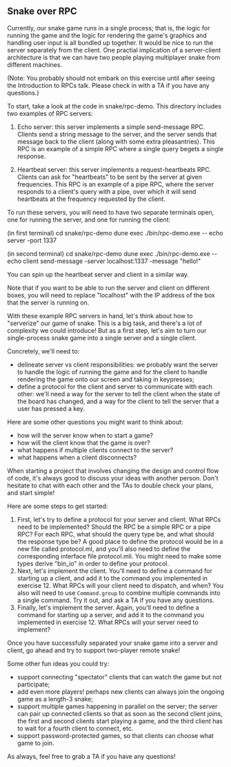 Snake over RPC
--------------
Currently, our snake game runs in a single process; that is, the logic
for running the game and the logic for rendering the game's graphics
and handling user input is all bundled up together. It would be nice
to run the server separately from the client. One practial implication
of a server-client architecture is that we can have two people playing
multiplayer snake from different machines.

(Note: You probably should not embark on this exercise until after
seeing the Introduction to RPCs talk. Please check in with a TA if you
have any questions.)

To start, take a look at the code in snake/rpc-demo. This directory
includes two examples of RPC servers:

1. Echo server: this server implements a simple send-message
   RPC. Clients send a string message to the server, and the server
   sends that message back to the client (along with some extra
   pleasantries). This RPC is an example of a simple RPC where a
   single query begets a single response.

2. Heartbeat server: this server implements a request-heartbeats
   RPC. Clients can ask for "heartbeats" to be sent by the server at
   given frequencies. This RPC is an example of a pipe RPC, where the
   server responds to a client's query with a pipe, over which it will
   send heartbeats at the frequency requested by the client.

To run these servers, you will need to have two separate terminals
open, one for running the server, and one for running the client:

(in first terminal)
cd snake/rpc-demo
dune exec ./bin/rpc-demo.exe -- echo server -port 1337

(in second terminal)
cd snake/rpc-demo
dune exec ./bin/rpc-demo.exe -- echo client send-message -server localhost:1337 -message "hello!"

You can spin up the heartbeat server and client in a similar way.

Note that if you want to be able to run the server and client on
different boxes, you will need to replace "localhost" with the IP
address of the box that the server is running on.

With these example RPC servers in hand, let's think about how to
"serverize" our game of snake. This is a big task, and there's a lot of
complexity we could introduce! But as a first step, let's aim to turn
our single-process snake game into a single server and a single
client.

Concretely, we'll need to:
- delineate server vs client responsibilities: we probably want the
  server to handle the logic of running the game and for the client to
  handle rendering the game onto our screen and taking in keypresses;
- define a protocol for the client and server to communicate with each
  other: we'll need a way for the server to tell the client when the
  state of the board has changed, and a way for the client to tell the
  server that a user has pressed a key.

Here are some other questions you might want to think about:
- how will the server know when to start a game?
- how will the client know that the game is over?
- what happens if multiple clients connect to the server?
- what happens when a client disconnects?

When starting a project that involves changing the design and control
flow of code, it's always good to discuss your ideas with another
person. Don't hesitate to chat with each other and the TAs to double
check your plans, and start simple!

Here are some steps to get started:
1. First, let's try to define a protocol for your server and
   client. What RPCs need to be implemented? Should the RPC be a
   simple RPC or a pipe RPC? For each RPC, what should the query type
   be, and what should the response type be? A good place to define
   the protocol would be in a new file called protocol.ml, and you'll
   also need to define the corresponding interface file protocol.mli.
   You might need to make some types derive "bin_io" in order to
   define your protocol.
2. Next, let's implement the client. You'll need to define a command
   for starting up a client, and add it to the command you implemented
   in exercise 12. What RPCs will your client need to dispatch, and
   when? You also will need to use `Command.group` to combine multiple
   commands into a single command. Try it out, and ask a TA if you
   have any questions.
3. Finally, let's implement the server. Again, you'll need to define a
   command for starting up a server, and add it to the command you
   implemented in exercise 12. What RPCs will your server need to
   implement?

Once you have successfully separated your snake game into a server and
client, go ahead and try to support two-player remote snake!

Some other fun ideas you could try:
- support connecting "spectator" clients that can watch the game but
  not participate;
- add even more players! perhaps new clients can always join the
  ongoing game as a length-3 snake;
- support multiple games happening in parallel on the server; the
  server can pair up connected clients so that as soon as the second
  client joins, the first and second clients start playing a game, and
  the third client has to wait for a fourth client to connect, etc.
- support password-protected games, so that clients can choose what
  game to join.

As always, feel free to grab a TA if you have any questions!
